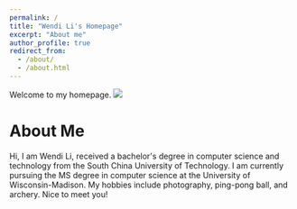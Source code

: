 ```yaml
---
permalink: /
title: "Wendi Li's Homepage"
excerpt: "About me"
author_profile: true
redirect_from: 
  - /about/
  - /about.html
---
```


Welcome to my homepage. ![]( https://visitor-badge.glitch.me/badge?page_id=wendili-cs.homepage)

About Me
======
Hi, I am Wendi Li, received a bachelor's degree in computer science and technology from the South China University of Technology. I am currently pursuing the MS degree in computer science at the University of Wisconsin-Madison. My hobbies include photography, ping-pong ball, and archery. Nice to meet you!

<center><script type="text/javascript" id="clustrmaps" src="//clustrmaps.com/map_v2.js?d=BAZRZdbyfCkOYlFbYXw_h2Su4qro_fvOB6k5Kh59xSA&cl=ffffff&w=a"></script></center>
